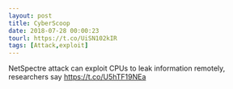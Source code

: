 ```yaml
---
layout: post
title: CyberScoop
date: 2018-07-28 00:00:23
tourl: https://t.co/UiSN102kIR
tags: [Attack,exploit]
---
```

NetSpectre attack can exploit CPUs to leak information remotely, researchers say https://t.co/U5hTF19NEa